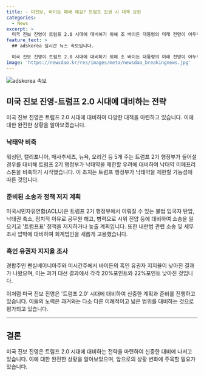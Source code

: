 ```yaml
---
title: - 미진보, 바이든 패배 예감? 트럼프 집권 시 대책 요란
categories:
  - News
excerpt: >
  미국 진보 진영이 트럼프 2.0 시대에 대비하기 위해 조 바이든 대통령의 미래 전망이 어두워지고 있는 가운데, 주(州)정부와 단체들이 대책을 세우고 있다. 이에는 먹는 낙태약 비축과 낙태약 허가 취소 가능성에 대비한 조치들이 포함되어 있으며, 불법 입국자 탄압과 정치적 이유로 공무원 해고 등에 대한 대비도 진행 중이다. 또한, 바이든의 흑인 유권자 지지율이 감소하고 있는 점도 주목받고 있다. 이에 관련해 ACLU는 트럼프 2기 행정부에 대비하여 소송 및 법적 대응을 준비하고 있으며, 진보 진영의 이러한 빠른 대비 움직임이 이례적이라는 평가도 나오고 있다. 
feature_text: >
  ## adskorea 실시간 뉴스 속보입니다.

  미국 진보 진영이 트럼프 2.0 시대에 대비하기 위해 조 바이든 대통령의 미래 전망이 어두워지고 있는 가운데, 주(州)정부와 단체들이 대책을 세우고 있다. 이에는 먹는 낙태약 비축과 낙태약 허가 취소 가능성에 대비한 조치들이 포함되어 있으며, 불법 입국자 탄압과 정치적 이유로 공무원 해고 등에 대한 대비도 진행 중이다. 또한, 바이든의 흑인 유권자 지지율이 감소하고 있는 점도 주목받고 있다. 이에 관련해 ACLU는 트럼프 2기 행정부에 대비하여 소송 및 법적 대응을 준비하고 있으며, 진보 진영의 이러한 빠른 대비 움직임이 이례적이라는 평가도 나오고 있다. 
image: 'https://newsdao.kr/res/images/meta/newsdao_breakingnews.jpg'
---
```

![adskorea 속보](https://newsdao.kr/res/images/meta/newsdao_breakingnews.jpg)

<h2 data-ke-size="size26">미국 진보 진영-트럼프 2.0 시대에 대비하는 전략</h2>

<p data-ke-size="size16">미국 진보 진영은 트럼프 2.0 시대에 대비하여 다양한 대책을 마련하고 있습니다. 이에 대한 완전한 상황을 알아보겠습니다.</p>

<h3><b>낙태약 비축</b></h3>

<p data-ke-size="size16">워싱턴, 캘리포니아, 매사추세츠, 뉴욕, 오리건 등 5개 주는 트럼프 2기 행정부가 들어설 경우를 대비해 트럼프 2기 행정부가 낙태약을 제한할 우려에 대비하여 낙태약 미페프리스톤을 비축하기 시작했습니다. 이 조치는 트럼프 행정부가 낙태약을 제한할 가능성에 따른 것입니다.</p>

<h3><b>준비된 소송과 정책 저지 계획</b></h3>

<p data-ke-size="size16">미국시민자유연합(ACLU)은 트럼프 2기 행정부에서 이뤄질 수 있는 불법 입국자 탄압, 낙태권 축소, 정치적 이유로 공무원 해고, 병력으로 시위 진압 등에 대비하여 소송을 일으키고 '트럼프표' 정책을 저지하거나 늦출 계획입니다. 또한 내란법 관련 소송 및 세무조사 압박에 대비하여 회계법인을 새롭게 고용했습니다.</p>

<h3><b>흑인 유권자 지지율 조사</b></h3>

<p data-ke-size="size16">경합주인 펜실베이니아주와 미시간주에서 바이든의 흑인 유권자 지지율이 낮아진 결과가 나왔으며, 이는 과거 대선 결과에서 각각 20%포인트와 22%포인트 낮아진 것입니다.</p>

<p data-ke-size="size16">이처럼 미국 진보 진영은 '트럼프 2.0' 시대에 대비하여 신중한 계획과 준비를 진행하고 있습니다. 이들의 노력은 과거와는 다소 다른 이례적이고 넓은 범위를 대비하는 것으로 평가되고 있습니다.</p>

<hr>

<h2 data-ke-size="size26">결론</h2>

<p data-ke-size="size16">미국 진보 진영은 트럼프 2.0 시대에 대비하는 전략을 마련하여 신중한 대비에 나서고 있습니다. 이에 대한 완전한 상황을 알아보았으며, 앞으로의 상황 변화에 주목할 필요가 있습니다.</p>

